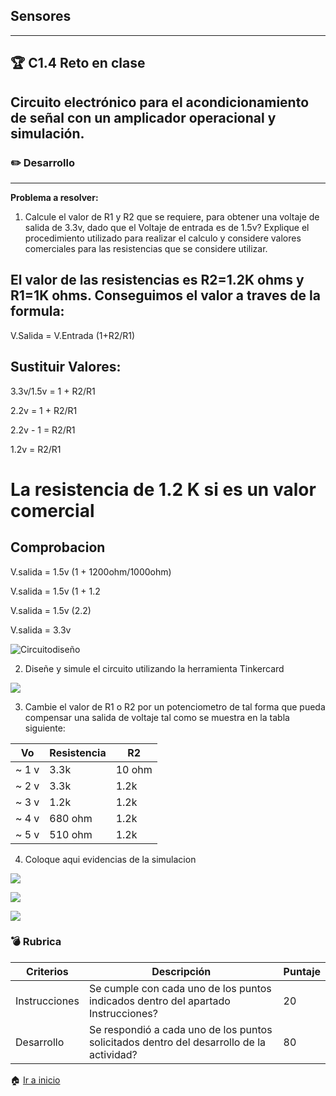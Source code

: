 ## Sensores
---
## :trophy: C1.4 Reto en clase
## Circuito electrónico para el acondicionamiento de señal con un amplicador operacional y simulación.

### :pencil2: Desarrollo
---
**Problema a resolver:**

1. Calcule el valor de R1 y R2  que se requiere, para obtener una voltaje de salida de 3.3v, dado que el Voltaje de entrada es de 1.5v? Explique el procedimiento utilizado para realizar el calculo y considere valores comerciales para las resistencias que se considere utilizar.

## El valor de las resistencias es R2=1.2K ohms y R1=1K ohms. Conseguimos el valor a traves de la formula:

V.Salida = V.Entrada (1+R2/R1)

## Sustituir Valores:

3.3v/1.5v = 1 + R2/R1

2.2v = 1 + R2/R1

2.2v - 1 = R2/R1

1.2v = R2/R1

# La resistencia de 1.2 K si es un valor comercial

## Comprobacion

V.salida = 1.5v (1 + 1200ohm/1000ohm)

V.salida = 1.5v (1 + 1.2

V.salida = 1.5v (2.2)

V.salida = 3.3v

![Circuitodiseño](https://github.com/JavieRM3N/SistemasProgramables/blob/29cb258e6dad094f858418b4cdd3ffdc175a15ee/img/C1.4ejemplo1.png)

2. Diseñe y simule el circuito utilizando la herramienta Tinkercard

![](https://github.com/JavieRM3N/SistemasProgramables/blob/a5d0f552221b2111a35b6f6591c9ef4ac4a83b63/img/C1.4Ejercicio2.png)

3. Cambie el valor de R1 o R2 por un potenciometro de tal forma que pueda compensar una salida de voltaje tal como se muestra en la tabla siguiente:

 Vo | Resistencia | R2 |
---|---|--|
~ 1 v| 3.3k | 10 ohm|
~ 2 v| 3.3k | 1.2k|
~ 3 v| 1.2k | 1.2k|
~ 4 v| 680 ohm | 1.2k|
~ 5 v| 510 ohm | 1.2k|

4. Coloque aqui evidencias de la simulacion

![](https://github.com/JavieRM3N/SistemasProgramables/blob/b66bf93b4bf0c804829c7773ea0189f2f80baddf/img/C1.4Ejercicio3.png)

![](https://github.com/JavieRM3N/SistemasProgramables/blob/82dff78b1ca0daf0b89a872f53a264bf6ce1ce73/img/C1.4Ejercicio4.png)

![](https://github.com/JavieRM3N/SistemasProgramables/blob/82dff78b1ca0daf0b89a872f53a264bf6ce1ce73/img/C1.4Ejercicio5.png)
### :bomb: Rubrica

| Criterios     | Descripción                                                                                  | Puntaje |
| ------------- | -------------------------------------------------------------------------------------------- | ------- |
| Instrucciones | Se cumple con cada uno de los puntos indicados dentro del apartado Instrucciones?            | 20 |
| Desarrollo    | Se respondió a cada uno de los puntos solicitados dentro del desarrollo de la actividad?     | 80      |

:house: [Ir a inicio](https://github.com/JavieRM3N/SistemasProgramables)
